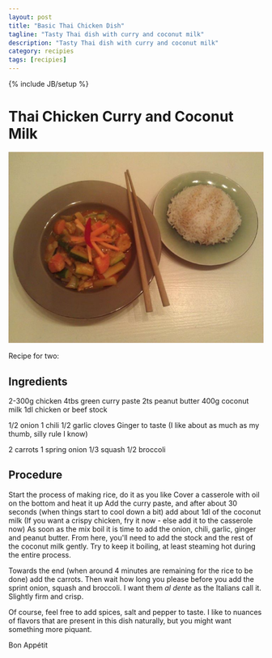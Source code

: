 ```yaml
---
layout: post
title: "Basic Thai Chicken Dish"
tagline: "Tasty Thai dish with curry and coconut milk"
description: "Tasty Thai dish with curry and coconut milk"
category: recipies
tags: [recipies]
---
```

{% include JB/setup %}

<h1>Thai Chicken Curry and Coconut Milk</h1>

<p><img src="/assets/images/dishes/thai.jpg" alt="Alt text" /></p>

<p>Recipe for two:</p>

<h2>Ingredients</h2>

<p>2-300g chicken
4tbs green curry paste
2ts peanut butter
400g coconut milk
1dl chicken or beef stock</p>

<p>1/2 onion
1 chili
1/2 garlic cloves
Ginger to taste (I like about as much as my thumb, silly rule I know)</p>

<p>2 carrots
1 spring onion
1/3 squash
1/2 broccoli</p>

<h2>Procedure</h2>

<p>Start the process of making rice, do it as you like
Cover a casserole with oil on the bottom and heat it up
Add the curry paste, and after about 30 seconds (when things start to cool down a bit) add about 1dl of the coconut milk
(If you want a crispy chicken, fry it now - else add it to the casserole now)
As soon as the mix boil it is time to add the onion, chili, garlic, ginger and peanut butter.
From here, you'll need to add the stock and the rest of the coconut milk gently. Try to keep it boiling, at least steaming hot during the entire process.</p>

<p>Towards the end (when around 4 minutes are remaining for the rice to be done) add the carrots. Then wait how long you please before you add the sprint onion, squash and broccoli. I want them <em>al dente</em> as the Italians call it. Slightly firm and crisp.</p>

<p>Of course, feel free to add spices, salt and pepper to taste. I like to nuances of flavors that are present in this dish naturally, but you might want something more piquant.</p>

<p>Bon Appétit</p>